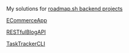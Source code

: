 My solutions for [roadmap.sh backend projects](https://roadmap.sh/backend/projects)

[ECommerceApp](https://roadmap.sh/projects/ecommerce-api)

[RESTfulBlogAPI](https://roadmap.sh/projects/blogging-platform-api)

[TaskTrackerCLI](https://roadmap.sh/projects/task-tracker)
